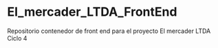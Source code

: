 # El_mercader_LTDA_FrontEnd
Repositorio contenedor de front end para el proyecto El mercader LTDA Ciclo 4
